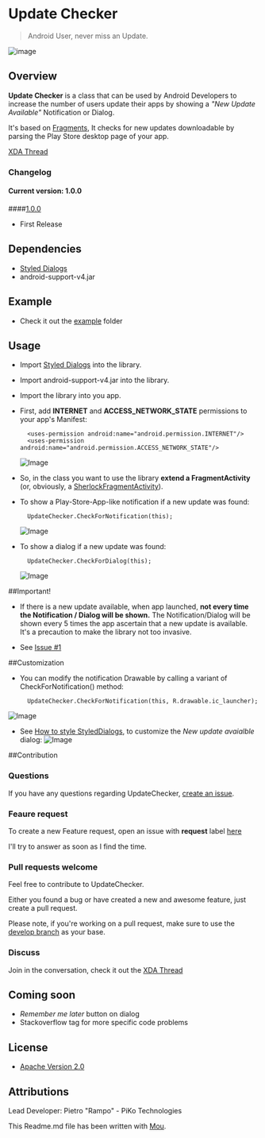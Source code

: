# Update Checker

> Android User, never miss an Update.

![image](https://raw.github.com/rampo/UpdateChecker/master/arts/Device%20Arts/device_dialog_small.png)

## Overview

**Update Checker** is a class that can be used by Android Developers to increase the number of users update their apps by showing a *"New Update Available"* Notification or Dialog. 

It's based on  [Fragments](http://developer.android.com/guide/components/fragments.html), It checks for new updates downloadable by parsing the Play Store desktop page of your app.

[XDA Thread](http://forum.xda-developers.com/showthread.php?t=2412385)

### Changelog
#### Current version: 1.0.0

####[1.0.0](https://github.com/rampo/UpdateChecker/releases/tag/v1.0.0)

- First Release

## Dependencies
- [Styled Dialogs](https://github.com/inmite/android-styled-dialogs)
- android-support-v4.jar

## Example
- Check it out the 	[example](https://github.com/rampo/UpdateChecker/tree/master/example) folder

## Usage

- Import [Styled Dialogs](https://github.com/inmite/android-styled-dialogs) into the library.

- Import android-support-v4.jar into the library.

- Import the library into you app.

- First, add **INTERNET** and **ACCESS_NETWORK_STATE** permissions to your app's Manifest:

    	<uses-permission android:name="android.permission.INTERNET"/>
    	<uses-permission android:name="android.permission.ACCESS_NETWORK_STATE"/>
	![Image](https://raw.github.com/rampo/UpdateChecker/master/arts/code_permissions.png?login=rampo&token=e002eea59f6436f20c7af0b088c17a15)

- So, in the class you want to use the library **extend a FragmentActivity** (or, obviously, a [SherlockFragmentActivity](https://github.com/JakeWharton/ActionBarSherlock/blob/master/actionbarsherlock/src/com/actionbarsherlock/app/SherlockFragmentActivity.java)).

- To show a Play-Store-App-like notification if a new update was found:

    	UpdateChecker.CheckForNotification(this);
	![Image](https://raw.github.com/rampo/UpdateChecker/master/arts/noti_standard.png?login=rampo&token=9748e4286d445646604f65317a460f45)

- To show a dialog if a new update was found:

    	UpdateChecker.CheckForDialog(this);
	![Image](https://raw.github.com/rampo/UpdateChecker/master/arts/dialog_standard.png?login=rampo&token=25af58a7f40b050980746ccdc149cac3)


##Important!

- If there is a new update available, when app launched, **not every time the Notification / Dialog will be shown.**
The Notification/Dialog will be shown every 5 times the app ascertain that a new update is available.
It's a precaution to make the library not too invasive.

- See [Issue #1](https://github.com/rampo/UpdateChecker/issues/1)

##Customization

- You can modify the notification Drawable by calling a variant of CheckForNotification() method:

        UpdateChecker.CheckForNotification(this, R.drawable.ic_launcher);
![Image](https://raw.github.com/rampo/UpdateChecker/master/arts/noti_custom.png?login=rampo&token=006f69a349f66c549cfee66f47bb4b29)
        
- See [How to style StyledDialogs](https://github.com/inmite/android-styled-dialogs#how-to-style-all-dialogs), to customize the *New update avaialble* dialog:
![Image](https://raw.github.com/rampo/UpdateChecker/master/arts/dialog_custom.png?login=rampo&token=e90f49819afdf05c7f09ae891a0499ea)


##Contribution

### Questions

If you have any questions regarding UpdateChecker, [create an issue](https://github.com/rampo/UpdateChecker/issues/new).

### Feaure request

To create a new Feature request, open an issue with **request** label [here](https://github.com/rampo/UpdateChecker/issues?labels=optimization%2Crequest&page=1&state=open)

I'll try to answer as soon as I find the time.

### Pull requests welcome

Feel free to contribute to UpdateChecker.

Either you found a bug or have created a new and awesome feature, just create a pull request.

Please note, if you're working on a pull request, make sure to use the [develop branch](https://github.com/rampo/UpdateChecker/tree/develop) as your base.

### Discuss

Join in the conversation, check it out the [XDA Thread](http://forum.xda-developers.com/showthread.php?t=2412385)

## Coming soon
 - *Remember me later* button on dialog
 - Stackoverflow tag for more specific code problems
 
## License

* [Apache Version 2.0](http://www.apache.org/licenses/LICENSE-2.0.html)

## Attributions

Lead Developer: Pietro "Rampo" - PiKo Technologies

This Readme.md file has been written with [Mou](http://mouapp.com/).
